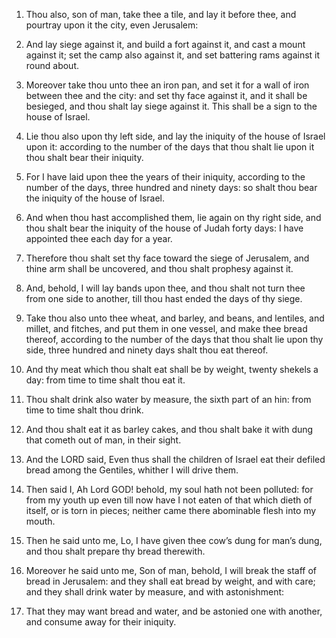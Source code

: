 1. Thou also, son of man, take thee a tile, and lay it before thee,
and pourtray upon it the city, even Jerusalem:

2. And lay siege
against it, and build a fort against it, and cast a mount against it;
set the camp also against it, and set battering rams against it round
about.

3. Moreover take thou unto thee an iron pan, and set it for a wall of
iron between thee and the city: and set thy face against it, and it
shall be besieged, and thou shalt lay siege against it. This shall be
a sign to the house of Israel.

4. Lie thou also upon thy left side, and lay the iniquity of the
house of Israel upon it: according to the number of the days that thou
shalt lie upon it thou shalt bear their iniquity.

5. For I have laid upon thee the years of their iniquity, according
to the number of the days, three hundred and ninety days: so shalt
thou bear the iniquity of the house of Israel.

6. And when thou hast accomplished them, lie again on thy right side,
and thou shalt bear the iniquity of the house of Judah forty days: I
have appointed thee each day for a year.

7. Therefore thou shalt set thy face toward the siege of Jerusalem,
and thine arm shall be uncovered, and thou shalt prophesy against it.

8. And, behold, I will lay bands upon thee, and thou shalt not turn
thee from one side to another, till thou hast ended the days of thy
siege.

9. Take thou also unto thee wheat, and barley, and beans, and
lentiles, and millet, and fitches, and put them in one vessel, and
make thee bread thereof, according to the number of the days that thou
shalt lie upon thy side, three hundred and ninety days shalt thou eat
thereof.

10. And thy meat which thou shalt eat shall be by weight, twenty
shekels a day: from time to time shalt thou eat it.

11. Thou shalt drink also water by measure, the sixth part of an hin:
from time to time shalt thou drink.

12. And thou shalt eat it as barley cakes, and thou shalt bake it
with dung that cometh out of man, in their sight.

13. And the LORD said, Even thus shall the children of Israel eat
their defiled bread among the Gentiles, whither I will drive them.

14. Then said I, Ah Lord GOD! behold, my soul hath not been polluted:
for from my youth up even till now have I not eaten of that which
dieth of itself, or is torn in pieces; neither came there abominable
flesh into my mouth.

15. Then he said unto me, Lo, I have given thee cow’s dung for man’s
dung, and thou shalt prepare thy bread therewith.

16. Moreover he said unto me, Son of man, behold, I will break the
staff of bread in Jerusalem: and they shall eat bread by weight, and
with care; and they shall drink water by measure, and with
astonishment:

17. That they may want bread and water, and be astonied
one with another, and consume away for their iniquity.